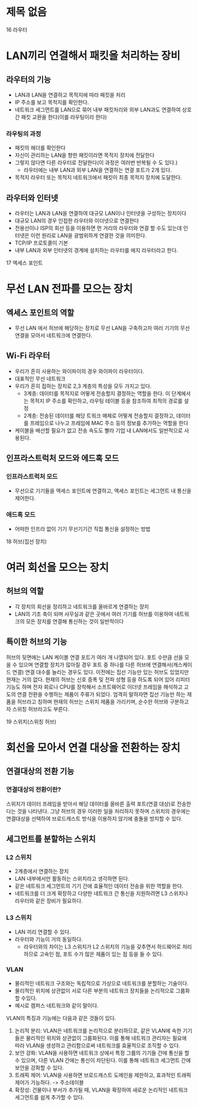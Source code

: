 # 제목 없음

16 라우터

# LAN끼리 연결해서 패킷을 처리하는 장비

## 라우터의 기능

- LAN과 LAN을 연결하고 목적지에 따라 패킷을 처리
- IP 주소를 보고 목적지를 확인한다.
- 네트워크 세그먼트를 LAN으로 묶어 내부 패킷처리와 외부 LAN과도 연결하여 상호 간 패킷 교환을 한다(이를 라우팅이라 한다)

### 라우팅의 과정

- 패킷의 헤더를 확인한다
- 자신이 관리하는 LAN을 향한 패킷이라면 목적지 장치에 전달한다
- 그렇지 않다면 다른 라우터로 전달한다(이 과정은 여러번 반복될 수 도 있다.)
    - 라우터에는 내부 LAN과 외부 LAN을 연결하는 연결 포트가 2개 있다.
- 목적지 라우터 또는 목적지 네트워크에서 패킷이 최종 목적지 장치에 도달한다.

## 라우터와 인터넷

- 라우터는 LAN과 LAN을 연결하여 대규모 LAN이나 인터넷을 구성하는 장치이다
- 대규모 LAN의 경우 인접한 라우터와 이더넷으로 연결한다
- 전용선이나 ISP의 회선 등을 이용하면 먼 거리의 라우터와 연결 할 수도 있는데 인터넷은 이런 원리로 LAN을 광범위하게 연결한 것을 의미한다.
- TCP/IP 프로토콜이 기본
- 내부 LAN과 외부 인터넷의 경계에 설치하는 라우터를 에지 라우터라고 한다.

17 엑세스 포인트

# 무선 LAN 전파를 모으는 장치

## 엑세스 포인트의 역할

- 무선 LAN 에서 허브에 해당하는 장치로 무선 LAN을 구축하고자 여러 기기의 무선 연결을 모아서 네트워크에 연결한다.

## Wi-Fi 라우터

- 우리가 흔히 사용하는 와이파이의 경우 와이파이 라우터이다.
- 대표적인 무선 네트워크
- 우리가 흔히 접하는 장치로 2,3 계층의 특성을 모두 가지고 있다.
    - 3계층: 데이터를 목적지로 어떻게 전송할지 결정하는 역할을 한다. 이 단계에서는 목적지 IP 주소를 확인하고, 라우팅 테이블 등을 참조하여 최적의 경로를 설정
    - 2계층: 전송된 데이터를 해당 트워크 매체로 어떻게 전송할지 결정하고, 데이터를 프레임으로 나누고 프레임에 MAC 주소 등의 정보를 추가하는 역할을 한다
- 케이블을 배선할 필요가 없고 전송 속도도 빨라 기업 내 LAN에서도 일반적으로 사용된다.

## 인프라스트럭처 모드와 에드혹 모드

### 인프라스트럭처 모드

- 무선으로 기기들을 액세스 포인트에 연결하고, 액세스 포인트는 세그먼트 내 통신을 제어한다.

### 애드혹 모드

- 어떠한 인프라 없이 기기 무선기기간 직접 통신을 설정하는 방법

18 허브(집선 장치)

# 여러 회선을 모으는 장치

## 허브의 역할

- 각 장치의 회선을 정리하고 네트워크를 올바르게 연결하는 장치
- LAN의 기초 축이 되며 사무실과 같은 곳에서 여러 기기를 허브를 이용하여 네트워크의 모든 장치를 연결해 통신하는 것이 일반적이다

## 특이한 허브의 기능

허브의 뒷면에는 LAN 케이블 연결 포트가 여러 개 나열되어 있다. 포트 수만큼 선을 모을 수 있으며 연결할 장치가 많아질 경우 포트 중 하나를 다른 허브에 연결해서(캐스케이드 연결) 연결 대수를 늘리는 경우도 있다.
이전에는 집선 기능만 있는 허브도 있었지만 현재는 거의 없다. 현재의 허브는 신호 증폭 및 전파 성형 등을 하도록 되어 있어 리피터 기능도 하며 전자 회로나 CPU를 장착해서 소프트웨어로 이더넷 프레임을 해석하고 고도의 연결 전환을 수행하는 제품이 주류가 되었다.
엄격히 말하자면 집선 기능만 하는 제품을 허브라고 칭하며 현재의 허브는 스위치 제품을 가리키며, 순수한 허브와 구분하고자 스위칭 허브라고도 부른다.

19 스위치(스위칭 허브)

# 회선을 모아서 연결 대상을 전환하는 장치

## 연결대상의 전환 기능

### 연결대상의 전환이란?

스위치가 데이터 프레임을 받아서 해당 데이터를 올바른 출력 포트(연결 대상)로 전송한다는 것을 나타낸다.
그냥 허브의 경우 이러한 일을 처리하지 못하며 스위치의 경우에는 연결대상을 선택하여 브로드캐스트 방식을 이용하지 않기에 충돌을 방지할 수 있다.

## 세그먼트를 분할하는 스위치

### L2 스위치

- 2계층에서 연결하는 장치
- LAN 내부에서만 활동하는 스위치라고 생각하면 된다.
- 같은 네트워크 세그먼트의 기기 간에 효율적인 데이터 전송을 위한 역할을 한다.
- 네트워크를 더 크게 확장하고 다양한 네트워크 간 통신을 지원하려면 L3 스위치나 라우터와 같은 장비가 필요하다.

### L3 스위치

- LAN 끼리 연결할 수 있다.
- 라우터와 기능이 거의 동일하다.
    - 라우터와의 차이는 L3 스위치가 L2 스위치의 기능을 갖추면서 하드웨어로 처리하므로 고속인 점, 포트 수가 많은 제품이 있는 점 등을 들 수 있다.

### VLAN

- 물리적인 네트워크 구조와는 독립적으로 가상으로 네트워크를 분할하는 기술이다.
- 물리적인 위치에 상관없이 서로 다른 부분의 네트워크 장치들을 논리적으로 그룹화할 수있다.
- 예시로 캠퍼스 네트워크와 같이 말이다.

VLAN의 특징과 기능에는 다음과 같은 것들이 있다.

1. 논리적 분리: VLAN은 네트워크를 논리적으로 분리하므로, 같은 VLAN에 속한 기기들은 물리적인 위치와 상관없이 그룹화된다. 이를 통해 네트워크 관리자는 필요에 따라 VLAN을 생성하고 관리함으로써 네트워크를 효율적으로 조직할 수 있다.
2. 보안 강화: VLAN을 사용하면 네트워크 상에서 특정 그룹의 기기들 간에 통신을 할 수 있으며, 다른 VLAN 간에는 통신이 차단된다. 이를 통해 네트워크 세그먼트 간에 보안을 강화할 수 있다.
3. 트래픽 제어: VLAN을 사용하면 브로드캐스트 도메인을 제한하고, 효과적인 트래픽 제어가 가능하다.
-> 주소테이블
4. 확장성: 건물이나 부서가 추가될 때, VLAN을 확장하여 새로운 논리적인 네트워크 세그먼트를 쉽게 추가할 수 있다.
